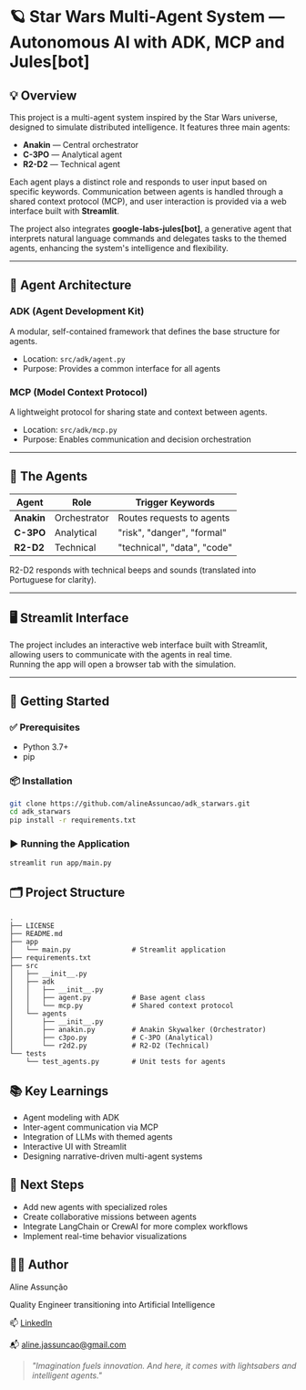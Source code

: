 # 🪐 Star Wars Multi-Agent System — Autonomous AI with ADK, MCP and Jules[bot]

## 💡 Overview

This project is a multi-agent system inspired by the Star Wars universe, designed to simulate distributed intelligence. It features three main agents:

- **Anakin** — Central orchestrator  
- **C-3PO** — Analytical agent  
- **R2-D2** — Technical agent  

Each agent plays a distinct role and responds to user input based on specific keywords. Communication between agents is handled through a shared context protocol (MCP), and user interaction is provided via a web interface built with **Streamlit**.

The project also integrates **google-labs-jules[bot]**, a generative agent that interprets natural language commands and delegates tasks to the themed agents, enhancing the system's intelligence and flexibility.

---

## 🤖 Agent Architecture

### ADK (Agent Development Kit)  
A modular, self-contained framework that defines the base structure for agents.  
- Location: `src/adk/agent.py`  
- Purpose: Provides a common interface for all agents

### MCP (Model Context Protocol)  
A lightweight protocol for sharing state and context between agents.  
- Location: `src/adk/mcp.py`  
- Purpose: Enables communication and decision orchestration

---

## 🧠 The Agents

| Agent         | Role         | Trigger Keywords         |
|---------------|--------------|--------------------------|
| **Anakin**    | Orchestrator | Routes requests to agents |
| **C-3PO**     | Analytical   | "risk", "danger", "formal" |
| **R2-D2**     | Technical    | "technical", "data", "code" |

R2-D2 responds with technical beeps and sounds (translated into Portuguese for clarity).

---

## 🖥️ Streamlit Interface

The project includes an interactive web interface built with Streamlit, allowing users to communicate with the agents in real time.  
Running the app will open a browser tab with the simulation.

---

## 🚀 Getting Started

### ✅ Prerequisites
- Python 3.7+
- pip

### 📦 Installation

```bash
git clone https://github.com/alineAssuncao/adk_starwars.git
cd adk_starwars
pip install -r requirements.txt
```

### ▶️ Running the Application
```Bash
streamlit run app/main.py
```


## 🗂️ Project Structure
```
.
├── LICENSE
├── README.md
├── app
│   └── main.py               # Streamlit application
├── requirements.txt
├── src
│   ├── __init__.py
│   ├── adk
│   │   ├── __init__.py
│   │   ├── agent.py          # Base agent class
│   │   └── mcp.py            # Shared context protocol
│   └── agents
│       ├── __init__.py
│       ├── anakin.py         # Anakin Skywalker (Orchestrator)
│       ├── c3po.py           # C-3PO (Analytical)
│       └── r2d2.py           # R2-D2 (Technical)
└── tests
    └── test_agents.py        # Unit tests for agents
```


## 📚 Key Learnings
- Agent modeling with ADK
- Inter-agent communication via MCP
- Integration of LLMs with themed agents
- Interactive UI with Streamlit
- Designing narrative-driven multi-agent systems

## 🔮 Next Steps
- Add new agents with specialized roles
- Create collaborative missions between agents
- Integrate LangChain or CrewAI for more complex workflows
- Implement real-time behavior visualizations

## 👩‍💻 Author
Aline Assunção

Quality Engineer transitioning into Artificial Intelligence

📫 [LinkedIn](https://www.linkedin.com/in/alineassuncaoai/)  

📬 aline.jassuncao@gmail.com

>_"Imagination fuels innovation. And here, it comes with lightsabers and intelligent agents."_



